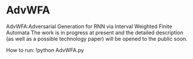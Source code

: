 # AdvWFA
AdvWFA:Adversarial Generation for RNN via Interval Weighted Finite Automata
The work is in progress at present and the detailed description (as well as a possible technology paper) will be opened to the public soon.

How to run:
!python AdvWFA.py
